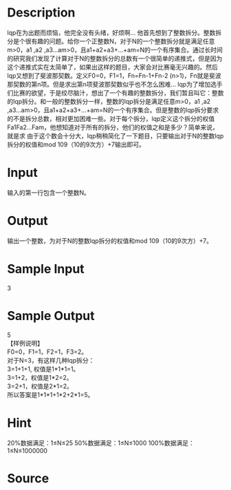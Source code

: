
# Description

<div class="content"><p>lqp在为出题而烦恼，他完全没有头绪，好烦啊… 他首先想到了整数拆分。整数拆分是个很有趣的问题。给你一个正整数N，对于N的一个整数拆分就是满足任意m&gt;0，a1 ,a2 ,a3…am&gt;0，且a1+a2+a3+…+am=N的一个有序集合。通过长时间的研究我们发现了计算对于N的整数拆分的总数有一个很简单的递推式，但是因为这个递推式实在太简单了，如果出这样的题目，大家会对比赛毫无兴趣的。然后lqp又想到了斐波那契数。定义F0=0，F1=1，Fn=Fn-1+Fn-2 (n&gt;1)，Fn就是斐波那契数的第n项。但是求出第n项斐波那契数似乎也不怎么困难… lqp为了增加选手们比赛的欲望，于是绞尽脑汁，想出了一个有趣的整数拆分，我们暂且叫它：整数的lqp拆分。和一般的整数拆分一样，整数的lqp拆分是满足任意m&gt;0，a1 ,a2 ,a3…am&gt;0，且a1+a2+a3+…+am=N的一个有序集合。但是整数的lqp拆分要求的不是拆分总数，相对更加困难一些。对于每个拆分，lqp定义这个拆分的权值Fa1Fa2…Fam，他想知道对于所有的拆分，他们的权值之和是多少？简单来说，就是求 由于这个数会十分大，lqp稍稍简化了一下题目，只要输出对于N的整数lqp拆分的权值和mod 109（10的9次方）+7输出即可。</p></div>

# Input

<div class="content"><p>输入的第一行包含一个整数N。</p></div>

# Output

<div class="content"><p>输出一个整数，为对于N的整数lqp拆分的权值和mod 109（10的9次方）+7。</p></div>

# Sample Input

<div class="content"><span class="sampledata">3</span></div>

# Sample Output

<div class="content"><span class="sampledata">5<br/>
【样例说明】<br/>
	F0=0，F1=1，F2=1，F3=2。<br/>
对于N=3，有这样几种lqp拆分：<br/>
3=1+1+1, 权值是1*1*1=1。<br/>
3=1+2，权值是1*2=2。<br/>
3=2+1，权值是2*1=2。<br/>
所以答案是1*1*1+1*2+2*1=5。</span></div>

# Hint

<div class="content"><p></p><p>20%数据满足：1≤N≤25 50%数据满足：1≤N≤1000 100%数据满足：1≤N≤1000000</p><p></p></div>

# Source

<div class="content"><p><a href="problemset.php?search="></a></p></div>

